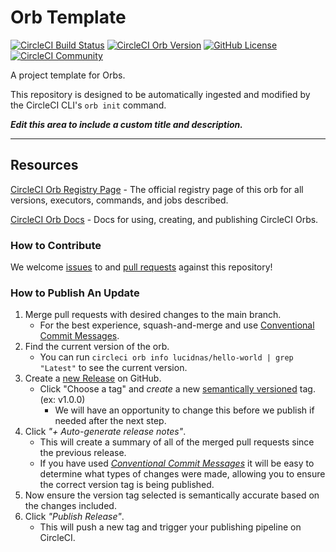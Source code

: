 # Orb Template


[![CircleCI Build Status](https://circleci.com/gh/lucidnas/circleci-orbs.svg?style=shield "CircleCI Build Status")](https://circleci.com/gh/lucidnas/circleci-orbs) [![CircleCI Orb Version](https://badges.circleci.com/orbs/lucidnas/hello-world.svg)](https://circleci.com/orbs/registry/orb/lucidnas/hello-world) [![GitHub License](https://img.shields.io/badge/license-MIT-lightgrey.svg)](https://raw.githubusercontent.com/lucidnas/circleci-orbs/master/LICENSE) [![CircleCI Community](https://img.shields.io/badge/community-CircleCI%20Discuss-343434.svg)](https://discuss.circleci.com/c/ecosystem/orbs)



A project template for Orbs.

This repository is designed to be automatically ingested and modified by the CircleCI CLI's `orb init` command.

_**Edit this area to include a custom title and description.**_

---

## Resources

[CircleCI Orb Registry Page](https://circleci.com/orbs/registry/orb/lucidnas/hello-world) - The official registry page of this orb for all versions, executors, commands, and jobs described.

[CircleCI Orb Docs](https://circleci.com/docs/2.0/orb-intro/#section=configuration) - Docs for using, creating, and publishing CircleCI Orbs.

### How to Contribute

We welcome [issues](https://github.com/lucidnas/circleci-orbs/issues) to and [pull requests](https://github.com/lucidnas/circleci-orbs/pulls) against this repository!

### How to Publish An Update
1. Merge pull requests with desired changes to the main branch.
    - For the best experience, squash-and-merge and use [Conventional Commit Messages](https://conventionalcommits.org/).
2. Find the current version of the orb.
    - You can run `circleci orb info lucidnas/hello-world | grep "Latest"` to see the current version.
3. Create a [new Release](https://github.com/lucidnas/circleci-orbs/releases/new) on GitHub.
    - Click "Choose a tag" and _create_ a new [semantically versioned](http://semver.org/) tag. (ex: v1.0.0)
      - We will have an opportunity to change this before we publish if needed after the next step.
4.  Click _"+ Auto-generate release notes"_.
    - This will create a summary of all of the merged pull requests since the previous release.
    - If you have used _[Conventional Commit Messages](https://conventionalcommits.org/)_ it will be easy to determine what types of changes were made, allowing you to ensure the correct version tag is being published.
5. Now ensure the version tag selected is semantically accurate based on the changes included.
6. Click _"Publish Release"_.
    - This will push a new tag and trigger your publishing pipeline on CircleCI.